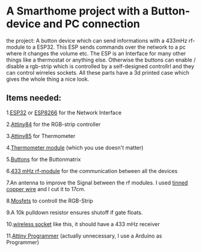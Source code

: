 # A Smarthome project with a Button-device and PC connection

the project: A button device which can send informations with a 433mHz rf-module to a ESP32. This ESP sends commands over the network to a pc where it changes the volume etc. The ESP is an Interface for many other things like a thermostat or anything else. Otherwise the buttons can enable / disable a rgb-strip which is controlled by a self-designed controllrl and they can control wirreles sockets. All these parts have a 3d printed case which gives the whole thing a nice look.


## Items needed:
1.[ESP32](https://www.amazon.de/gp/product/B071P98VTG/ref=ox_sc_act_image_1?smid=A1X7QLRQH87QA3&psc=1) or [ESP8266](https://www.amazon.de/AZDelivery-NodeMCU-ESP8266-ESP-12E-Development/dp/B074Q2WM1Y/ref=sr_1_3?keywords=esp8266&qid=1659355276&s=industrial&sprefix=esp%2Cindustrial%2C109&sr=1-3) for the Network Interface

2.[Attiny84](https://www.reichelt.de/8-bit-attiny-avr-risc-mikrocontroller-8-kb-10-mhz-dip-14-attiny-84v-10-pu-p69889.html?CCOUNTRY=445&LANGUAGE=de&trstct=pos_2&nbc=1&&r=1) for the RGB-strip controller

3.[Attiny85](https://www.reichelt.de/8-bit-attiny-avr-risc-mikrocontroller-8-kb-20-mhz-dip-8-attiny-85-20-pu-p69299.html?&trstct=pos_0&nbc=1) for Thermometer

4.[Thermometer module](https://www.amazon.de/BME280-Feuchte-Temperatur-Atmosph%C3%A4rendruck-Sensor-Modul-mit-IIC-Arduino/dp/B09CYXS3GX/ref=sr_1_4?__mk_de_DE=%C3%85M%C3%85%C5%BD%C3%95%C3%91&keywords=arduino+bme280&qid=1659355731&sr=8-4) (which you use doesn't matter)

5.[Buttons](https://www.amazon.de/gp/product/B07Q1BXV7T/ref=ppx_yo_dt_b_asin_title_o04_s00?ie=UTF8&psc=1) for the Buttonmatrix

6.[433 mHz rf-module](https://www.amazon.de/gp/product/B07DJYK29J/ref=ppx_yo_dt_b_asin_title_o01_s00?ie=UTF8&psc=1) for the communication between all the devices

7.An antenna to improve the Signal between the rf modules. I used [tinned copper wire](https://www.amazon.de/gp/product/B0043DXICC/ref=ppx_yo_dt_b_asin_title_o01_s00?ie=UTF8&psc=1) and I cut it to 17cm. 

8.[Mosfets](https://www.amazon.de/BOJACK-IRFZ44N-IRFZ44NPBF-Gleichrichter-Transistoren/dp/B0831NZHNW/ref=sr_1_7?keywords=irlz44n&qid=1659356180&sprefix=irl%2Caps%2C133&sr=8-7) to controll the RGB-Strip

9.A 10k pulldown resistor ensures shutoff if gate floats.

10.[wireless socket](https://www.amazon.de/Brennenstuhl-Comfort-Line-Funksteckdosen-Set-Funkschalt-Set-Ber%C3%BChrungsschutz/dp/B099653MQ4/ref=sr_1_5?__mk_de_DE=%C3%85M%C3%85%C5%BD%C3%95%C3%91&crid=3G57BLJFAH9L8&keywords=funksteckdose&qid=1659357393&sprefix=funksteckdose%2Caps%2C183&sr=8-5) like this, it should have a 433 mHz receiver

11.[Attiny Programmer](https://www.amazon.de/ISP-Programmer-Adapter-STK500-ATmega-ATtiny/dp/B00IYNAXUC/ref=sr_1_4?__mk_de_DE=%C3%85M%C3%85%C5%BD%C3%95%C3%91&crid=2QPKQTL35M0SM&keywords=attiny+programmer&qid=1659366848&sprefix=attiny+programme%2Caps%2C140&sr=8-4) (actually unnecessary, I use a Arduino as Programmer)


